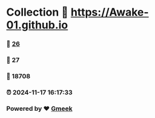 # Collection :link: https://Awake-01.github.io 
### :page_facing_up: [26](https://Awake-01.github.io/tag.html) 
### :speech_balloon: 27 
### :hibiscus: 18708 
### :alarm_clock: 2024-11-17 16:17:33 
### Powered by :heart: [Gmeek](https://github.com/Meekdai/Gmeek)
